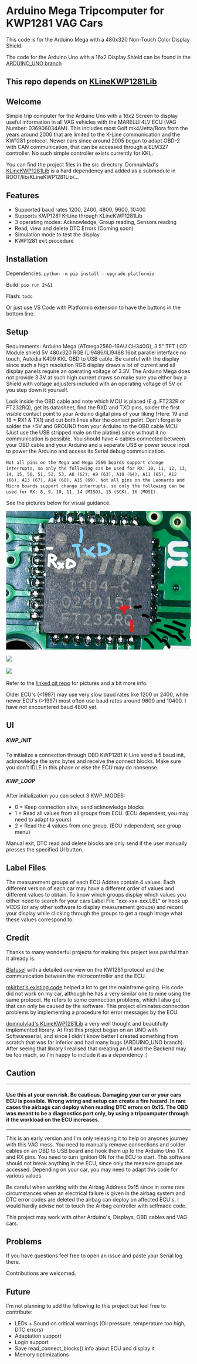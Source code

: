 # Arduino Mega Tripcomputer for KWP1281 VAG Cars

This code is for the Arduino Mega with a 480x320 Non-Touch Color Display Shield.
 
The code for the Arduino Uno with a 16x2 Display Shield can be found in the [ARDUINO_UNO branch](https://github.com/RXTX4816/OBD-KKL-KW1281-ARDUINO-TRIPCOMPUTER/tree/ARDUINO_UNO)



## This repo depends on [KLineKWP1281Lib](https://github.com/domnulvlad/KLineKWP1281Lib) 

## Welcome
Simple trip computer for the Arduino Uno with a 16x2 Screen to display useful information in all VAG vehicles with the MARELLI 4LV ECU (VAG Number: 036906034AM). This includes most Golf mk4/Jetta/Bora from the years around 2000 that are limited to the K-Line communication and the KW1281 protocol. Newer cars since around 2005 began to adapt OBD-2 with CAN communication, that can be accessed through a ELM327 controller. No such simple controller exists currently for KKL.

You can find the project files in the src directory.
Domnulvlad's [KLineKWP1281Lib](https://github.com/domnulvlad/KLineKWP1281Lib) is a hard dependency and added as a submodule in ROOT/lib/KLineKWP1281Lib/... 

## Features
- Supported baud rates 1200, 2400, 4800, 9600, 10400
- Supports KWP1281 K-Line through KLineKWP1281Lib
- 3 operating modes: Acknowledge, Group reading, Sensors reading
- Read, view and delete DTC Errors (Coming soon)
- Simulation mode to test the display
- KWP1281 exit procedure

## Installation

Dependencies:
`python -m pip install --upgrade platformio`

Build:
`pio run 2>&1`

Flash:
`todo`

Or just use VS Code with Platformio extension to have the buttons in the bottom line.

## Setup
Requirements: Arduino Mega (ATmega2560-16AU CH340G), 3.5" TFT LCD Module shield 5V 480x320 RGB ILI9486/ILI9488 16bit parallel interface no touch, Autodia K409 KKL OBD to USB cable. Be careful with the display since such a high resolution RGB display draws a lot of current and all display panels require an operating voltage of 3.3V. The Arduino Mega does not provide 3.3V at such high current draws so make sure you either buy a Shield with voltage adjusters included with an operating voltage of 5V or you step down it yourself. 

Look inside the OBD cable and note which MCU is placed (E.g. FT232R or FT232RQ), get its datasheet, find the RXD and TXD pins, solder the first visible contact point to your Arduino digital pins of your liking (Here: 19 and 18 = RX1 & TX1) and cut both lines after the contact point. Don't forget to solder the +5V and GROUND from your Arduino to the OBD cable MCU (Just use the USB stripped male on the platine) since without it no communication is possible. You should have 4 cables connected between your OBD cable and your Arduino and a seperate USB or power souce input to power the Arduino and access its Serial debug communication.

```
Not all pins on the Mega and Mega 2560 boards support change interrupts, so only the following can be used for RX: 10, 11, 12, 13, 14, 15, 50, 51, 52, 53, A8 (62), A9 (63), A10 (64), A11 (65), A12 (66), A13 (67), A14 (68), A15 (69). Not all pins on the Leonardo and Micro boards support change interrupts, so only the following can be used for RX: 8, 9, 10, 11, 14 (MISO), 15 (SCK), 16 (MOSI).
```

See the pictures below for visual guidance.

![](assets/FT232RQ_pinout.jpg)

![](assets/InkedKKL-cable-back_edited.jpg)

![](assets/InkedKKL-cable-front_edited.jpg)

Refer to the [linked git repo](https://github.com/mkirbst/lupo-gti-tripcomputer-kw1281) for pictures and a bit more info. 

Older ECU's (<1997) may use very slow baud rates like 1200 or 2400, while newer ECU's (>1997) most often use baud rates around 9600 and 10400. I have not encountered baud 4800 yet.

## UI

##### KWP_INIT
To initialize a connection through OBD KWP1281 K-Line send a 5 baud init, acknowledge the sync bytes and receive the connect blocks. Make sure you don't IDLE in this phase or else the ECU may do nonsense.

##### KWP_LOOP
After initialization you can select 3 KWP_MODES: 
- 0 = Keep connection alive, send acknowledge blocks
- 1 = Read all values from all groups from ECU. (ECU dependent, you may need to adapt to yours)
- 2 = Read the 4 values from one group. (ECU independent, see group menu)

Manual exit, DTC read and delete blocks are only send if the user manually presses the specified UI button.

## Label Files
The measurement groups of each ECU Addres contain 4 values. Each different version of each car may have a different order of values and different values to obtain. To know which groups display which values you either need to search for your cars Label File "xxx-xxx-xxx.LBL" or hook up VCDS (or any other software to display measurement groups) and record your display while clicking through the groups to get a rough image what these values correspond to.

## Credit
Thanks to many wonderful projects for making this project less painful than it already is.

[Blafusel](https://www.blafusel.de/obd/obd2_kw1281.html) with a detailed overview on the KW1281 protocol and the communication between the microcontroller and the ECU.

[mkirbst's existing code](https://github.com/mkirbst/lupo-gti-tripcomputer-kw1281) helped a lot to get the  mainframe going. His code did not work on my car, although he has a very similar one to mine using the same protocol. He refers to some connection problems, which I also got that can only be caused by the software. This project eliminates connection problems by implementing a procedure for error messages by the ECU. 

[domnulvlad's KLineKWP1281Lib](https://github.com/domnulvlad/KLineKWP1281Lib) a very well thought and beautifully implemented library. At first this project began on an UNO with Softwareserial, and since I didn't know better I created something from scratch that was far inferior and had many bugs (ARDUINO_UNO branch). After seeing that library I realised that creating an UI and the Backend may be too much, so I'm happy to include it as a dependency :)

## Caution
------------------------------------------------------------
#### Use this at your own risk. Be cautious. Damaging your car or your cars ECU is possible. Wrong wiring and setup can create a fire hazard. In rare cases the airbags can deploy when reading DTC errors on 0x15. The OBD was meant to be a diagnostics port only, by using a tripcomputer through it the workload on the ECU increases.  
------------------------------------------
This is an early version and I'm only releasing it to help on anyones journey with this VAG mess. You need to manually remove connections and solder cables on an OBD to USB board and hook them up to the Arduino Uno TX and RX pins. You need to turn ignition ON for the ECU to start. This software should not break anything in the ECU, since only the measure groups are accessed. Depending on your car, you may need to adapt this code for various values. 

Be careful when working with the Airbag Address 0x15 since in some rare circumstances when an electrical failure is given in the airbag system and DTC error codes are deleted the airbag can deploy on affected ECU's. I would hardly advise not to touch the Airbag controller with selfmade code.

This project may work with other Arduino's, Displays, OBD cables and VAG cars.

## Problems
If you have questions feel free to open an issue and paste your Serial log there. 

Contributions are welcomed. 

## Future
I'm not planning to add the following to this project but feel free to contribute:
- LEDs + Sound on critical warnings (Oil pressure, temperature too high, DTC errors)
- Adaptation support
- Login support
- Save read_connect_blocks() info about ECU and display it
- Memory optimizations


